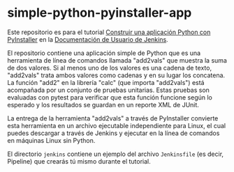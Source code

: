 # simple-python-pyinstaller-app

Este repositorio es para el tutorial [Construir una aplicación Python con PyInstaller](https://jenkins.io/doc/tutorials/build-a-python-app-with-pyinstaller/) en la [Documentación de Usuario de Jenkins](https://jenkins.io/doc/).

El repositorio contiene una aplicación simple de Python que es una herramienta de línea de comandos llamada "add2vals" que muestra la suma de dos valores. Si al menos uno de los valores es una cadena de texto, "add2vals" trata ambos valores como cadenas y en su lugar los concatena. La función "add2" en la librería "calc" (que importa "add2vals") está acompañada por un conjunto de pruebas unitarias. Estas pruebas son evaluadas con pytest para verificar que esta función funcione según lo esperado y los resultados se guardan en un reporte XML de JUnit.

La entrega de la herramienta "add2vals" a través de PyInstaller convierte esta herramienta en un archivo ejecutable independiente para Linux, el cual puedes descargar a través de Jenkins y ejecutar en la línea de comandos en máquinas Linux sin Python.

El directorio `jenkins` contiene un ejemplo del archivo `Jenkinsfile` (es decir, Pipeline) que crearás tú mismo durante el tutorial.
